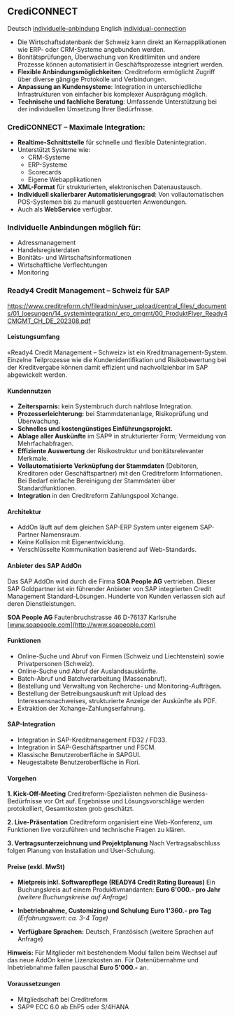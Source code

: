 ## CrediCONNECT
Deutsch [individuelle-anbindung](https://www.creditreform.ch/loesungen/systemintegration/individuelle-anbindung)
English [individual-connection](https://www.creditreform.ch/en/solutions/system-integration/individual-connection)
- Die Wirtschaftsdatenbank der Schweiz kann direkt an Kernapplikationen wie ERP- oder CRM-Systeme angebunden werden.
- Bonitätsprüfungen, Überwachung von Kreditlimiten und andere Prozesse können automatisiert in Geschäftsprozesse integriert werden.
- **Flexible Anbindungsmöglichkeiten**: Creditreform ermöglicht Zugriff über diverse gängige Protokolle und Verbindungen.
- **Anpassung an Kundensysteme**: Integration in unterschiedliche Infrastrukturen von einfacher bis komplexer Ausprägung möglich.
- **Technische und fachliche Beratung**: Umfassende Unterstützung bei der individuellen Umsetzung Ihrer Bedürfnisse.

### CrediCONNECT – Maximale Integration:
- **Realtime-Schnittstelle** für schnelle und flexible Datenintegration.
- Unterstützt Systeme wie:
  - CRM-Systeme
  - ERP-Systeme
  - Scorecards
  - Eigene Webapplikationen
- **XML-Format** für strukturierten, elektronischen Datenaustausch.
- **Individuell skalierbarer Automatisierungsgrad**: Von vollautomatischen POS-Systemen bis zu manuell gesteuerten Anwendungen.
- Auch als **WebService** verfügbar.

### Individuelle Anbindungen möglich für:
- Adressmanagement
- Handelsregisterdaten
- Bonitäts- und Wirtschaftsinformationen
- Wirtschaftliche Verflechtungen
- Monitoring

### Ready4 Credit Management – Schweiz für SAP
https://www.creditreform.ch/fileadmin/user_upload/central_files/_documents/01_loesungen/14_systemintegration/_erp_cmgmt/00_ProduktFlyer_Ready4CMGMT_CH_DE_202308.pdf

#### Leistungsumfang
«Ready4 Credit Management – Schweiz» ist ein Kreditmanagement-System. Einzelne Teilprozesse wie die Kundenidentifikation und Risikobewertung bei der Kreditvergabe können damit effizient und nachvollziehbar im SAP abgewickelt werden.

#### Kundennutzen
- **Zeitersparnis:** kein Systembruch durch nahtlose Integration.
- **Prozesserleichterung:** bei Stammdatenanlage, Risikoprüfung und Überwachung.
- **Schnelles und kostengünstiges Einführungsprojekt.**
- **Ablage aller Auskünfte** im SAP® in strukturierter Form; Vermeidung von Mehrfachabfragen.
- **Effiziente Auswertung** der Risikostruktur und bonitätsrelevanter Merkmale.
- **Vollautomatisierte Verknüpfung der Stammdaten** (Debitoren, Kreditoren oder Geschäftspartner) mit den Creditreform Informationen. Bei Bedarf einfache Bereinigung der Stammdaten über Standardfunktionen.
- **Integration** in den Creditreform Zahlungspool Xchange.

#### Architektur
- AddOn läuft auf dem gleichen SAP-ERP System unter eigenem SAP-Partner Namensraum.
- Keine Kollision mit Eigenentwicklung.
- Verschlüsselte Kommunikation basierend auf Web-Standards.

#### Anbieter des SAP AddOn
Das SAP AddOn wird durch die Firma **SOA People AG** vertrieben. Dieser SAP Goldpartner ist ein führender Anbieter von SAP integrierten Credit Management Standard-Lösungen. Hunderte von Kunden verlassen sich auf deren Dienstleistungen.

**SOA People AG**
Fautenbruchstrasse 46
D-76137 Karlsruhe
[www.soapeople.com](http://www.soapeople.com)

#### Funktionen
- Online-Suche und Abruf von Firmen (Schweiz und Liechtenstein) sowie Privatpersonen (Schweiz).
- Online-Suche und Abruf der Auslandsauskünfte.
- Batch-Abruf und Batchverarbeitung (Massenabruf).
- Bestellung und Verwaltung von Recherche- und Monitoring-Aufträgen.
- Bestellung der Betreibungsauskunft mit Upload des Interessensnachweises, strukturierte Anzeige der Auskünfte als PDF.
- Extraktion der Xchange-Zahlungserfahrung.

#### SAP-Integration
- Integration in SAP-Kreditmanagement FD32 / FD33.
- Integration in SAP-Geschäftspartner und FSCM.
- Klassische Benutzeroberfläche in SAPGUI.
- Neugestaltete Benutzeroberfläche in Fiori.

#### Vorgehen
**1. Kick-Off-Meeting**
Creditreform-Spezialisten nehmen die Business-Bedürfnisse vor Ort auf. Ergebnisse und Lösungsvorschläge werden protokolliert, Gesamtkosten grob geschätzt.

**2. Live-Präsentation**
Creditreform organisiert eine Web-Konferenz, um Funktionen live vorzuführen und technische Fragen zu klären.

**3. Vertragsunterzeichnung und Projektplanung**
Nach Vertragsabschluss folgen Planung von Installation und User-Schulung.

#### Preise (exkl. MwSt)
- **Mietpreis inkl. Softwarepflege (READY4 Credit Rating Bureaus)**
  Ein Buchungskreis auf einem Produktivmandanten:
  **Euro 6'000.- pro Jahr**
  *(weitere Buchungskreise auf Anfrage)*

- **Inbetriebnahme, Customizing und Schulung**
  **Euro 1'360.- pro Tag** *(Erfahrungswert: ca. 3-4 Tage)*

- **Verfügbare Sprachen:** Deutsch, Französisch (weitere Sprachen auf Anfrage)

**Hinweis:**
Für Mitglieder mit bestehendem Modul fallen beim Wechsel auf das neue AddOn keine Lizenzkosten an. Für Datenübernahme und Inbetriebnahme fallen pauschal **Euro 5'000.-** an.

#### Voraussetzungen
- Mitgliedschaft bei Creditreform
- SAP® ECC 6.0 ab EhP5 oder S/4HANA
